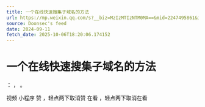 ```yaml
---
title: 一个在线快速搜集子域名的方法
url: https://mp.weixin.qq.com/s?__biz=MzIzMTIzNTM0MA==&mid=2247495861&idx=1&sn=e44775fe7d898b6777b7837bb0014a49
source: Doonsec's feed
date: 2024-09-11
fetch_date: 2025-10-06T18:20:06.174152
---
```


# 一个在线快速搜集子域名的方法

：
，
。

视频
小程序
赞
，轻点两下取消赞
在看
，轻点两下取消在看